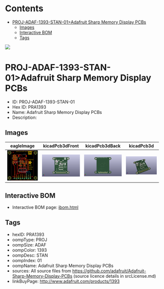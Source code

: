 



Contents
========

* [PROJ-ADAF-1393-STAN-01>Adafruit Sharp Memory Display PCBs](#proj-adaf-1393-stan-01adafruit-sharp-memory-display-pcbs)
	* [Images](#images)
	* [Interactive BOM](#interactive-bom)
	* [Tags](#tags)
  
![][im]
# PROJ-ADAF-1393-STAN-01>Adafruit Sharp Memory Display PCBs

- ID: PROJ-ADAF-1393-STAN-01
- Hex ID: PRA1393
- Name: Adafruit Sharp Memory Display PCBs
- Description: 

## Images
  
  

|eagleImage|kicadPcb3dFront|kicadPcb3dBack|kicadPcb3d|
| :---: | :---: | :---: | :---: |
|[![eagleImage](eagleImage_140.png)](eagleImage_600.png)|[![kicadPcb3dFront](kicadPcb3dFront_140.png)](kicadPcb3dFront_600.png)|[![kicadPcb3dBack](kicadPcb3dBack_140.png)](kicadPcb3dBack_600.png)|[![kicadPcb3d](kicadPcb3d_140.png)](kicadPcb3d_600.png)|

## Interactive BOM

- Interactive BOM page: [ibom.html](kicad/bom/ibom.html)

## Tags

- hexID: PRA1393
- oompType: PROJ
- oompSize: ADAF
- oompColor: 1393
- oompDesc: STAN
- oompIndex: 01
- oompName: Adafruit Sharp Memory Display PCBs
- sources: All source files from https://github.com/adafruit/Adafruit-Sharp-Memory-Display-PCBs (source licence details in srcLicense.md)
- linkBuyPage: http://www.adafruit.com/products/1393



[im]: kicadPcb3d_450.png
